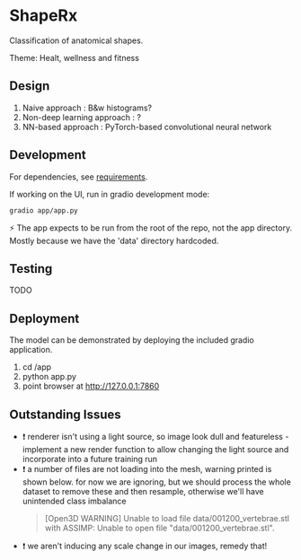 # ShapeRx

Classification of anatomical shapes. 

Theme: Healt, wellness and fitness

## Design

1. Naive approach : B&w histograms? 
2. Non-deep learning approach : ?
3. NN-based approach : PyTorch-based convolutional neural network 

## Development

For dependencies, see [requirements](requirements.txt). 

If working on the UI, run in gradio development mode: 

`gradio app/app.py`

⚡ The app expects to be run from the root of the repo, not the app directory. Mostly because we have the 'data' directory hardcoded.

## Testing 

TODO

## Deployment

The model can be demonstrated by deploying the included gradio application. 

1. cd <repo>/app
2. python app.py 
3. point browser at http://127.0.0.1:7860

## Outstanding Issues 

- ❗ renderer isn't using a light source, so image look dull and featureless - implement a new render function to allow changing the light source and incorporate into a future training run
- ❗ a number of files are not loading into the mesh, warning printed is shown below. for now we are ignoring, but we should process the whole dataset to remove these and then resample, otherwise we'll have unintended class imbalance
  > [Open3D WARNING] Unable to load file data/001200_vertebrae.stl with ASSIMP: Unable to open file "data/001200_vertebrae.stl".
- ❗ we aren't inducing any scale change in our images, remedy that!